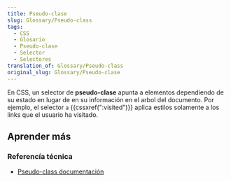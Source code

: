 ```yaml
---
title: Pseudo-clase
slug: Glossary/Pseudo-class
tags:
  - CSS
  - Glosario
  - Pseudo-clase
  - Selector
  - Selectores
translation_of: Glossary/Pseudo-class
original_slug: Glossary/Pseudo-clase
---
```


En CSS, un selector de **pseudo-clase** apunta a elementos dependiendo de su estado en lugar de en su información en el arbol del documento. Por ejemplo, el selector `a` {{cssxref(":visited")}} aplica estilos solamente a los links que el usuario ha visitado.

## Aprender más

### Referencía técnica

- [Pseudo-class documentación](/en-US/docs/Web/CSS/Pseudo-classes)
